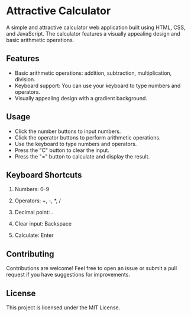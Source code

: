 # Attractive Calculator

A simple and attractive calculator web application built using HTML, CSS, and JavaScript. The calculator features a visually appealing design and basic arithmetic operations.


## Features

- Basic arithmetic operations: addition, subtraction, multiplication, division.
- Keyboard support: You can use your keyboard to type numbers and operators.
- Visually appealing design with a gradient background.

## Usage
- Click the number buttons to input numbers.
- Click the operator buttons to perform arithmetic operations.
- Use the keyboard to type numbers and operators.
- Press the "C" button to clear the input.
- Press the "=" button to calculate and display the result.

## Keyboard Shortcuts

1. Numbers: 0-9

2. Operators: +, -, *, /

3. Decimal point: .

4. Clear input: Backspace

5. Calculate: Enter

## Contributing

Contributions are welcome! Feel free to open an issue or submit a pull request if you have suggestions for improvements.

## License

This project is licensed under the MIT License.
